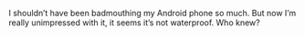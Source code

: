 <!--
id: 4618415921
link: http://kevinisom.info/post/4618415921/i-shouldnt-have-been-badmouthing-my-android-phone
slug: i-shouldnt-have-been-badmouthing-my-android-phone
date: Fri Apr 15 2011 15:32:19 GMT+1200 (NZST)
raw: {"blog_name":"kevinisom","id":4618415921,"post_url":"http://kevinisom.info/post/4618415921/i-shouldnt-have-been-badmouthing-my-android-phone","slug":"i-shouldnt-have-been-badmouthing-my-android-phone","type":"text","date":"2011-04-15 03:32:19 GMT","timestamp":1302838339,"state":"published","format":"html","reblog_key":"F7HebSE1","tags":[],"short_url":"http://tmblr.co/Zw68Yy4JHsyn","highlighted":[],"feed_item":"http://twitter.com/kev_nz/statuses/58488057627803650","from_feed_id":"650289","note_count":0,"title":null,"body":"<p>I shouldn&#8217;t have been badmouthing my Android phone so much. But now I&#8217;m really unimpressed with it, it seems it&#8217;s not waterproof. Who knew?</p>"}
publish: 2011-04-015
tags: 
title: null
-->


I shouldn’t have been badmouthing my Android phone so much. But now I’m
really unimpressed with it, it seems it’s not waterproof. Who knew?


